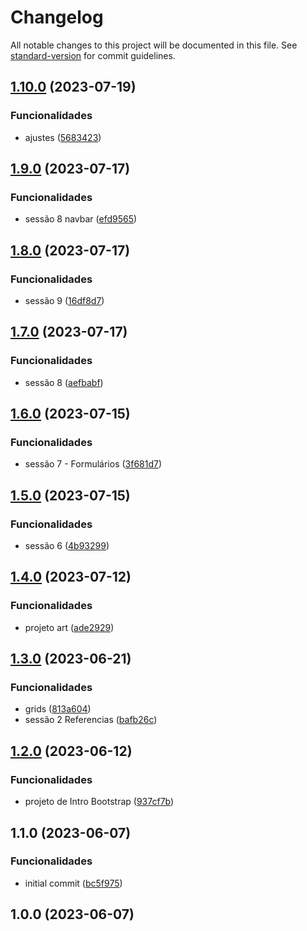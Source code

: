 # Changelog

All notable changes to this project will be documented in this file. See [standard-version](https://github.com/conventional-changelog/standard-version) for commit guidelines.

## [1.10.0](https://github.com/FabianaTavares/curso-bootstrap-5/compare/v1.9.0...v1.10.0) (2023-07-19)


### Funcionalidades

* ajustes ([5683423](https://github.com/FabianaTavares/curso-bootstrap-5/commit/5683423bc21bfd45e6152020fd9424bb220cb2c9))

## [1.9.0](https://github.com/FabianaTavares/curso-bootstrap-5/compare/v1.8.0...v1.9.0) (2023-07-17)


### Funcionalidades

* sessão 8 navbar ([efd9565](https://github.com/FabianaTavares/curso-bootstrap-5/commit/efd9565f67498f5f4cc1d3c823e48b3e30dc62dd))

## [1.8.0](https://github.com/FabianaTavares/curso-bootstrap-5/compare/v1.7.0...v1.8.0) (2023-07-17)


### Funcionalidades

* sessão 9 ([16df8d7](https://github.com/FabianaTavares/curso-bootstrap-5/commit/16df8d7b340ff1684efc849fce7f8b0c61437b9d))

## [1.7.0](https://github.com/FabianaTavares/curso-bootstrap-5/compare/v1.6.0...v1.7.0) (2023-07-17)


### Funcionalidades

* sessão 8 ([aefbabf](https://github.com/FabianaTavares/curso-bootstrap-5/commit/aefbabfb545902aa1da69f5a4fc790e180a25118))

## [1.6.0](https://github.com/FabianaTavares/curso-bootstrap-5/compare/v1.5.0...v1.6.0) (2023-07-15)


### Funcionalidades

* sessão 7 - Formulários ([3f681d7](https://github.com/FabianaTavares/curso-bootstrap-5/commit/3f681d757545bc516d5115aad73a2629563ff6da))

## [1.5.0](https://github.com/FabianaTavares/curso-bootstrap-5/compare/v1.4.0...v1.5.0) (2023-07-15)


### Funcionalidades

* sessão 6 ([4b93299](https://github.com/FabianaTavares/curso-bootstrap-5/commit/4b93299a261acfc3f6ed809be84d596a34402fa6))

## [1.4.0](https://github.com/FabianaTavares/curso-bootstrap-5/compare/v1.3.0...v1.4.0) (2023-07-12)


### Funcionalidades

* projeto art ([ade2929](https://github.com/FabianaTavares/curso-bootstrap-5/commit/ade29293b5c90875a117b1737308bbd6dea00516))

## [1.3.0](https://github.com/FabianaTavares/curso-bootstrap-5/compare/v1.2.0...v1.3.0) (2023-06-21)


### Funcionalidades

* grids ([813a604](https://github.com/FabianaTavares/curso-bootstrap-5/commit/813a6049325e26723410b47715df91d1c43689f9))
* sessão 2 Referencias ([bafb26c](https://github.com/FabianaTavares/curso-bootstrap-5/commit/bafb26cc047cfc73ec242e92654c1c5039e7b115))

## [1.2.0](https://github.com/FabianaTavares/curso-bootstrap-5/compare/v1.1.0...v1.2.0) (2023-06-12)


### Funcionalidades

* projeto de Intro Bootstrap ([937cf7b](https://github.com/FabianaTavares/curso-bootstrap-5/commit/937cf7b5d876b22c566dff3707782f2edc1ab43f))

## 1.1.0 (2023-06-07)


### Funcionalidades

* initial commit ([bc5f975](https://github.com/FabianaTavares/curso-bootstrap-5/commit/bc5f975b85045d2380746e9b9dffc0b1b033ed5e))

## 1.0.0 (2023-06-07)
